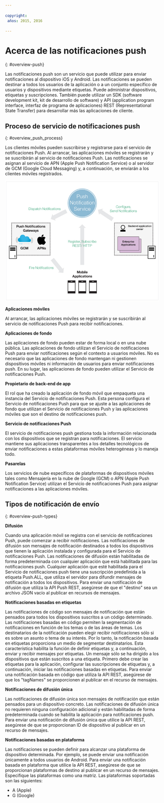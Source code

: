 ```yaml
---

copyright:
 años: 2015, 2016

---
```


# Acerca de las notificaciones push
{: #overview-push}

Las notificaciones push son un servicio que puede utilizar para enviar notificaciones al dispositivo iOS y Android. Las notificaciones se pueden destinar a todos los usuarios de la aplicación o a un conjunto específico de usuarios y dispositivos mediante etiquetas. Puede
        administrar dispositivos, etiquetas y suscripciones. También puede utilizar un SDK (software development kit, kit de desarrollo de software) y API (application program interface, interfaz de programa de aplicaciones) REST (Representational State Transfer) para desarrollar más las aplicaciones de cliente.  


## Proceso de servicio de notificaciones push
{: #overview_push_process}

Los clientes móviles pueden suscribirse y registrarse para el servicio de notificaciones Push. Al
                arrancar, las aplicaciones móviles se registrarán y se suscribirán al servicio de notificaciones
                Push. Las notificaciones se asignan
                al servicio de APN (Apple Push Notification Service) o al servidor de GCM (Google Cloud Messaging)
                y, a continuación, se enviarán a los clientes móviles registrados.

![Visión general de push](images/overview.jpg)


**Aplicaciones móviles**

Al arrancar, las aplicaciones móviles se registrarán
                        y se suscribirán al servicio de notificaciones Push para recibir
                        notificaciones.

**Aplicaciones de fondo**

Las aplicaciones de fondo pueden estar de forma local o en una nube pública. Las aplicaciones de fondo utilizan el Servicio de notificaciones Push
                        para enviar notificaciones según el contexto a usuarios
                        móviles. No es necesario que las aplicaciones de fondo mantengan ni gestionen
                        dispositivos móviles ni información de usuarios para enviar notificaciones push. En su lugar,
                        las aplicaciones de fondo pueden utilizar el Servicio de notificaciones Push.

**Propietario de back-end de app**

El rol que ha creado la aplicación de fondo móvil que empaqueta una
                        instancia del Servicio de notificaciones Push. Esta persona configura
                        el Servicio de notificaciones Push para que se ajuste a las aplicaciones de fondo que utilizan
                        el Servicio de notificaciones Push y las aplicaciones móviles que son el destino de notificaciones
                        push.

**Servicio de notificaciones Push**

El servicio de notificaciones push gestiona toda la información relacionada con los dispositivos que se registran para notificaciones. El servicio mantiene sus aplicaciones transparentes a los detalles tecnológicos de enviar notificaciones a estas plataformas móviles heterogéneas y lo maneja todo.

**Pasarelas**

Los servicios de nube específicos de plataformas de dispositivos móviles tales como Mensajería en la nube de Google
                        (GCM) o APN (Apple Push Notification Service) utilizan el Servicio de notificaciones Push
                        para asignar notificaciones a las aplicaciones móviles.

## Tipos de notificación de envío
{: #overview-push-types}

**Difusión**

Cuando una aplicación móvil se registra con el servicio de notificaciones Push, puede comenzar a recibir notificaciones. Las notificaciones de difusión son mensajes de notificación destinados a todos
                        los dispositivos que tienen la aplicación instalada y configurada para el Servicio de
                        notificaciones Push. Las notificaciones de difusión están
                        habilitadas de forma predeterminada con cualquier aplicación que está habilitada para las notificaciones
                        push. Cualquier aplicación que esté habilitada para el Servicio de notificaciones push tiene una suscripción predefinida a la etiqueta Push.ALL, que utiliza el servidor para difundir mensajes de notificación a todos los dispositivos. Para enviar una notificación de difusión
                        que utiliza la API Push REST, asegúrese de que el "destino" sea un archivo JSON vacío
                        al publicar en recursos de mensajes.

**Notificaciones basadas en etiquetas**

Las notificaciones de código son mensajes de notificación que están pensados para todos los
                        dispositivos suscritos a un código determinado. Las notificaciones basadas en código
                        permiten la segmentación de notificaciones en función de los temas o de las áreas de temas. Los destinatarios de la notificación pueden elegir recibir notificaciones sólo si es sobre
                        un asunto o tema de su interés. Por lo tanto, la notificación basada en etiquetas
                        proporciona un medio de segmentar destinatarios. Esta característica habilita
                        la función de definir etiquetas y, a continuación, enviar y recibir mensajes por etiquetas. Un
                        mensaje sólo se ha dirigido a los dispositivos que están suscritos a una etiqueta. Primero debe
                        crear las etiquetas para la aplicación, configurar las suscripciones de etiquetas
                        y, a continuación, iniciar las notificaciones basadas en etiquetas. Para enviar una notificación basada en código
                        que utiliza la API REST, asegúrese de que los "tagNames" se proporcionen
                        al publicar en el recurso de mensajes.

**Notificaciones de difusión única**

Las notificaciones de difusión única son mensajes de notificación que están pensados para un dispositivo concreto. Las notificaciones de difusión única no requieren ninguna configuración adicional y están habilitadas de forma predeterminada cuando se habilita la aplicación para notificaciones push. Para enviar una notificación de difusión única que utilice la API REST, asegúrese de que se proporcionan ID de dispositivo al publicar en un recurso de mensajes.

**Notificaciones basadas en plataforma**

Las notificaciones se pueden definir para alcanzar una plataforma de dispositivo determinada. Por
                            ejemplo, se puede enviar una notificación únicamente a todos usuarios de Android. Para
                            enviar una notificación basada en plataforma que utilice la API REST, asegúrese
                            de que se proporcionan plataformas de destino al publicar en un recurso de
                            mensajes. Especifique las plataformas como una matriz. Las plataformas
                            soportadas son las siguientes:
* A (Apple)
* G (Google)
